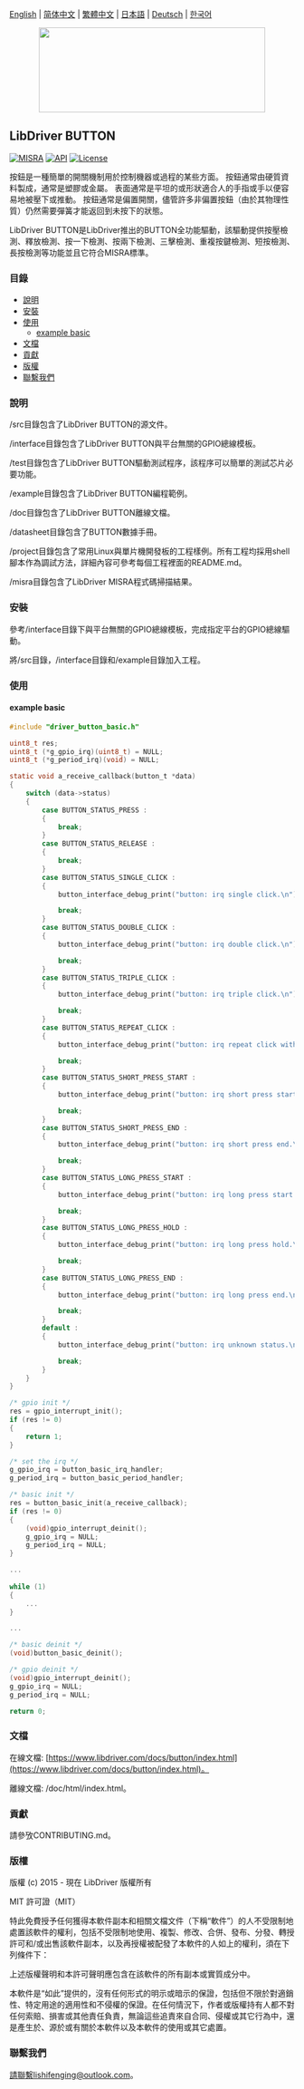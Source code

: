 [English](/README.md) | [ 简体中文](/README_zh-Hans.md) | [繁體中文](/README_zh-Hant.md) | [日本語](/README_ja.md) | [Deutsch](/README_de.md) | [한국어](/README_ko.md)

<div align=center>
<img src="/doc/image/logo.svg" width="400" height="150"/>
</div>

## LibDriver BUTTON

[![MISRA](https://img.shields.io/badge/misra-compliant-brightgreen.svg)](/misra/README.md) [![API](https://img.shields.io/badge/api-reference-blue.svg)](https://www.libdriver.com/docs/button/index.html) [![License](https://img.shields.io/badge/license-MIT-brightgreen.svg)](/LICENSE)

按鈕是一種簡單的開關機制用於控制機器或過程的某些方面。 按鈕通常由硬質資料製成，通常是塑膠或金屬。 表面通常是平坦的或形狀適合人的手指或手以便容易地被壓下或推動。 按鈕通常是偏置開關，儘管許多非偏置按鈕（由於其物理性質）仍然需要彈簧才能返回到未按下的狀態。

LibDriver BUTTON是LibDriver推出的BUTTON全功能驅動，該驅動提供按壓檢測、釋放檢測、按一下檢測、按兩下檢測、三擊檢測、重複按鍵檢測、短按檢測、長按檢測等功能並且它符合MISRA標準。

### 目錄

  - [說明](#說明)
  - [安裝](#安裝)
  - [使用](#使用)
    - [example basic](#example-basic)
  - [文檔](#文檔)
  - [貢獻](#貢獻)
  - [版權](#版權)
  - [聯繫我們](#聯繫我們)

### 說明

/src目錄包含了LibDriver BUTTON的源文件。

/interface目錄包含了LibDriver BUTTON與平台無關的GPIO總線模板。

/test目錄包含了LibDriver BUTTON驅動測試程序，該程序可以簡單的測試芯片必要功能。

/example目錄包含了LibDriver BUTTON編程範例。

/doc目錄包含了LibDriver BUTTON離線文檔。

/datasheet目錄包含了BUTTON數據手冊。

/project目錄包含了常用Linux與單片機開發板的工程樣例。所有工程均採用shell腳本作為調試方法，詳細內容可參考每個工程裡面的README.md。

/misra目錄包含了LibDriver MISRA程式碼掃描結果。

### 安裝

參考/interface目錄下與平台無關的GPIO總線模板，完成指定平台的GPIO總線驅動。

將/src目錄，/interface目錄和/example目錄加入工程。

### 使用

#### example basic

```C
#include "driver_button_basic.h"

uint8_t res;
uint8_t (*g_gpio_irq)(uint8_t) = NULL;
uint8_t (*g_period_irq)(void) = NULL;

static void a_receive_callback(button_t *data)
{
    switch (data->status)
    {
        case BUTTON_STATUS_PRESS :
        {
            break;
        }
        case BUTTON_STATUS_RELEASE :
        {
            break;
        }
        case BUTTON_STATUS_SINGLE_CLICK :
        {
            button_interface_debug_print("button: irq single click.\n");

            break;
        }
        case BUTTON_STATUS_DOUBLE_CLICK :
        {
            button_interface_debug_print("button: irq double click.\n");

            break;
        }
        case BUTTON_STATUS_TRIPLE_CLICK :
        {
            button_interface_debug_print("button: irq triple click.\n");

            break;
        }
        case BUTTON_STATUS_REPEAT_CLICK :
        {
            button_interface_debug_print("button: irq repeat click with %d times.\n", data->times);

            break;
        }
        case BUTTON_STATUS_SHORT_PRESS_START :
        {
            button_interface_debug_print("button: irq short press start.\n");

            break;
        }
        case BUTTON_STATUS_SHORT_PRESS_END :
        {
            button_interface_debug_print("button: irq short press end.\n");

            break;
        }
        case BUTTON_STATUS_LONG_PRESS_START :
        {
            button_interface_debug_print("button: irq long press start.\n");

            break;
        }
        case BUTTON_STATUS_LONG_PRESS_HOLD :
        {
            button_interface_debug_print("button: irq long press hold.\n");

            break;
        }
        case BUTTON_STATUS_LONG_PRESS_END :
        {
            button_interface_debug_print("button: irq long press end.\n");

            break;
        }
        default :
        {
            button_interface_debug_print("button: irq unknown status.\n");

            break;
        }
    }
}

/* gpio init */
res = gpio_interrupt_init();
if (res != 0)
{
    return 1;
}

/* set the irq */
g_gpio_irq = button_basic_irq_handler;
g_period_irq = button_basic_period_handler;

/* basic init */
res = button_basic_init(a_receive_callback);
if (res != 0)
{
    (void)gpio_interrupt_deinit();
    g_gpio_irq = NULL;
    g_period_irq = NULL;
}

...
    
while (1)
{
    ...
}

...

/* basic deinit */
(void)button_basic_deinit();

/* gpio deinit */
(void)gpio_interrupt_deinit();
g_gpio_irq = NULL;
g_period_irq = NULL;

return 0;
```

### 文檔

在線文檔: [https://www.libdriver.com/docs/button/index.html](https://www.libdriver.com/docs/button/index.html)。

離線文檔: /doc/html/index.html。

### 貢獻

請參攷CONTRIBUTING.md。

### 版權

版權 (c) 2015 - 現在 LibDriver 版權所有

MIT 許可證（MIT）

特此免費授予任何獲得本軟件副本和相關文檔文件（下稱“軟件”）的人不受限制地處置該軟件的權利，包括不受限制地使用、複製、修改、合併、發布、分發、轉授許可和/或出售該軟件副本，以及再授權被配發了本軟件的人如上的權利，須在下列條件下：

上述版權聲明和本許可聲明應包含在該軟件的所有副本或實質成分中。

本軟件是“如此”提供的，沒有任何形式的明示或暗示的保證，包括但不限於對適銷性、特定用途的適用性和不侵權的保證。在任何情況下，作者或版權持有人都不對任何索賠、損害或其他責任負責，無論這些追責來自合同、侵權或其它行為中，還是產生於、源於或有關於本軟件以及本軟件的使用或其它處置。

### 聯繫我們

請聯繫lishifenging@outlook.com。
